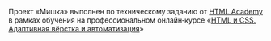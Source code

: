 Проект «Мишка» выполнен по техническому заданию от [HTML Academy](https://htmlacademy.ru) в рамках обучения на профессиональном онлайн‑курсе «[HTML и CSS. Адаптивная вёрстка и автоматизация](https://htmlacademy.ru/intensive/adaptive)» 
